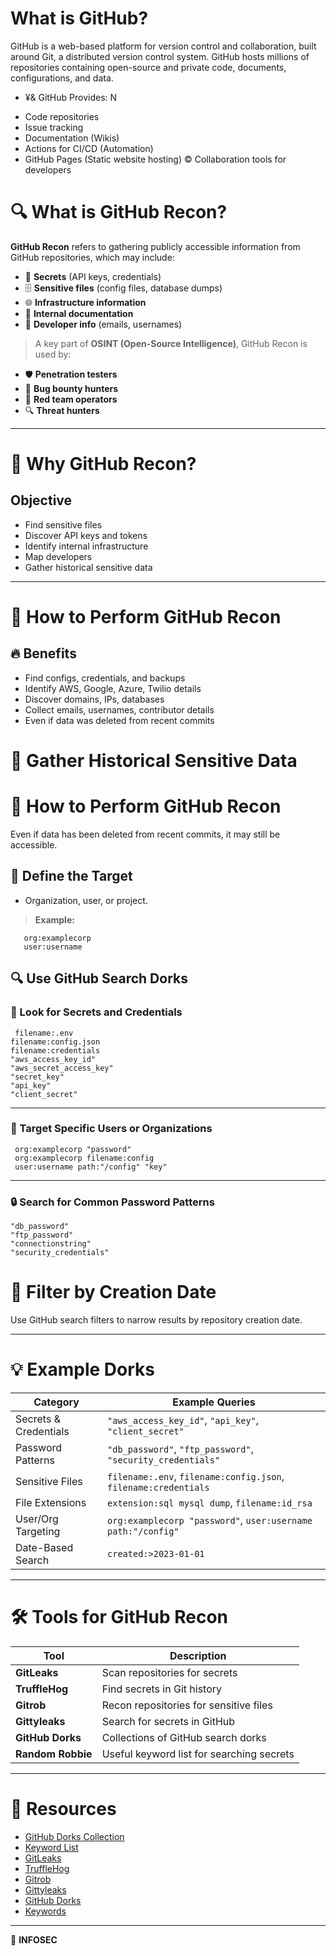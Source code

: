 
# What is GitHub?

GitHub is a web-based platform for version control and collaboration, built around Git, a distributed version control system. GitHub hosts millions of repositories containing open-source and private code, documents, configurations,
and data.

- ¥& GitHub Provides: N
* Code repositories
* Issue tracking
* Documentation (Wikis)
* Actions for CI/CD (Automation)
* GitHub Pages (Static website hosting)
© Collaboration tools for developers


# 🔍 What is GitHub Recon?

**GitHub Recon** refers to gathering publicly accessible information from GitHub repositories, which may include:

- 🔑 **Secrets** (API keys, credentials)
- 🗄 **Sensitive files** (config files, database dumps)
- 🌐 **Infrastructure information**
- 📄 **Internal documentation**
- 👤 **Developer info** (emails, usernames)

> A key part of **OSINT (Open-Source Intelligence)**, GitHub Recon is used by:
- 🛡 **Penetration testers**
- 🐞 **Bug bounty hunters**
- 🎯 **Red team operators**
- 🔍 **Threat hunters**

---

# 🎯 Why GitHub Recon?

## Objective
- Find sensitive files
- Discover API keys and tokens
- Identify internal infrastructure
- Map developers
- Gather historical sensitive data

---

# 🚀 How to Perform GitHub Recon

## 🔥 Benefits
- Find configs, credentials, and backups
- Identify AWS, Google, Azure, Twilio details
- Discover domains, IPs, databases
- Collect emails, usernames, contributor details
- Even if data was deleted from recent commits

# 🎯 Gather Historical Sensitive Data


# 🚀 How to Perform GitHub Recon

Even if data has been deleted from recent commits, it may still be accessible.


## 📝 Define the Target

- Organization, user, or project.

> **Example:**

       org:examplecorp
       user:username


## 🔍 Use GitHub Search Dorks

### 🔑 Look for Secrets and Credentials

     filename:.env
    filename:config.json
    filename:credentials
    "aws_access_key_id"
    "aws_secret_access_key"
    "secret_key"
    "api_key"
    "client_secret"


---

### 🏢 Target Specific Users or Organizations

     org:examplecorp "password"
     org:examplecorp filename:config
     user:username path:"/config" "key"

---

### 🔒 Search for Common Password Patterns

    "db_password"
    "ftp_password"
    "connectionstring"
    "security_credentials"

# 🔎 Filter by Creation Date
Use GitHub search filters to narrow results by repository creation date.


---

# 💡 Example Dorks

| Category                | Example Queries                                                        |
|--------------------------|-----------------------------------------------------------------------|
| Secrets & Credentials    | `"aws_access_key_id"`, `"api_key"`, `"client_secret"`                 |
| Password Patterns        | `"db_password"`, `"ftp_password"`, `"security_credentials"`           |
| Sensitive Files          | `filename:.env`, `filename:config.json`, `filename:credentials`       |
| File Extensions          | `extension:sql mysql dump`, `filename:id_rsa`                        |
| User/Org Targeting       | `org:examplecorp "password"`, `user:username path:"/config"`         |
| Date-Based Search        | `created:>2023-01-01`                                                 |

---

# 🛠 Tools for GitHub Recon

| Tool              | Description                                  |
|--------------------|---------------------------------------------|
| **GitLeaks**       | Scan repositories for secrets               |
| **TruffleHog**     | Find secrets in Git history                 |
| **Gitrob**         | Recon repositories for sensitive files      |
| **Gittyleaks**     | Search for secrets in GitHub                |
| **GitHub Dorks**   | Collections of GitHub search dorks          |
| **Random Robbie**  | Useful keyword list for searching secrets   |

---

# 🔗 Resources

- [GitHub Dorks Collection](#)
- [Keyword List](#)
- [GitLeaks](#)
- [TruffleHog](#)
- [Gitrob](#)
- [Gittyleaks](#)
- [GitHub Dorks](#)
- [Keywords](#)

---

📌 **INFOSEC**

